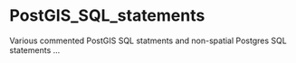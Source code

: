 # PostGIS_SQL_statements
Various commented PostGIS SQL statments and non-spatial Postgres SQL statements ...
